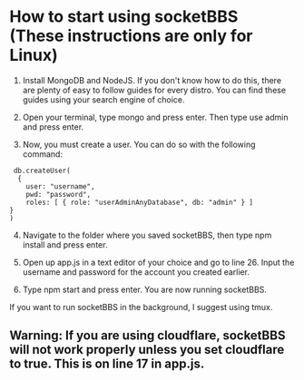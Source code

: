# How to start using socketBBS (These instructions are only for Linux)

1. Install MongoDB and NodeJS. If you don't know how to do this, there are plenty of easy to follow guides for every distro. You can find these guides using your search engine of choice.

2. Open your terminal, type mongo and press enter. Then type use admin and press enter.

3. Now, you must create a user. You can do so with the following command:

```
 db.createUser(
  {
    user: "username",
    pwd: "password",
    roles: [ { role: "userAdminAnyDatabase", db: "admin" } ]
}
)
```

4. Navigate to the folder where you saved socketBBS, then type npm install and press enter.

5. Open up app.js in a text editor of your choice and go to line 26. Input the username and password for the account you created earlier.

6. Type npm start and press enter. You are now running socketBBS.


If you want to run socketBBS in the background, I suggest using tmux.


## Warning: If you are using cloudflare, socketBBS will not work properly unless you set cloudflare to true. This is on line 17 in app.js.
